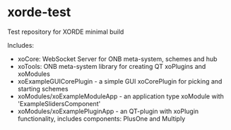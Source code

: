 # xorde-test
Test repository for XORDE minimal build

Includes:
- xoCore: WebSocket Server for ONB meta-system, schemes and hub
- xoTools: ONB meta-system library for creating QT xoPlugins and xoModules
- xoExampleGUICorePlugin - a simple GUI xoCorePlugin for picking and starting schemes
- xoModules/xoExampleModuleApp - an application type xoModule with 'ExampleSlidersComponent'
- xoModules/xoExamplePluginApp - an QT-plugin with xoPlugin functionality, includes components: PlusOne and Multiply
